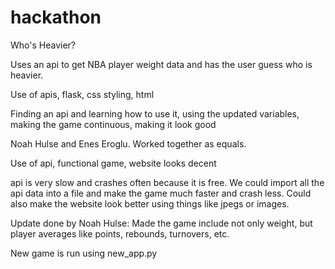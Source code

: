 # hackathon

Who's Heavier?

Uses an api to get NBA player weight data and has the user guess who is heavier.

Use of apis, flask, css styling, html

Finding an api and learning how to use it, using the updated variables, making the game continuous, making it look good

Noah Hulse and Enes Eroglu. Worked together as equals.

Use of api, functional game, website looks decent

api is very slow and crashes often because it is free. We could import all the api data into a file and make the game much faster and crash less. Could also make the website look better using things like jpegs or images.


Update done by Noah Hulse: Made the game include not only weight, but player averages like points, rebounds, turnovers, etc.

New game is run using new_app.py
